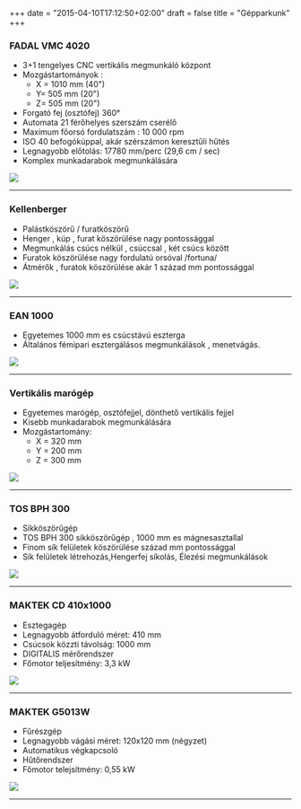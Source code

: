 +++
date = "2015-04-10T17:12:50+02:00"
draft = false
title = "Gépparkunk"
+++
<div class="flexbox">
	<div class="col-md-8">
		<h3>FADAL VMC 4020</h3>
		<ul>
			<li>3+1 tengelyes CNC vertikális megmunkáló központ</li> 
			<li>Mozgástartományok :
				<ul>
					<li>X = 1010 mm (40")</li> 
					<li>Y= 505 mm (20")</li> 
					<li>Z= 505 mm (20")</li> 
				</ul>
			</li>	
			<li>Forgató fej (osztófej) 360°</li>
			<li>Automata 21 férőhelyes szerszám cserélő</li>
			<li>Maximum főorsó fordulatszám : 10 000 rpm</li>
			<li>ISO 40 befogókúppal, akár szérszámon keresztűli hűtés</li>
			<li>Legnagyobb előtolás: 17780 mm/perc (29,6 cm / sec)</li>
			<li>Komplex munkadarabok megmunkálására</li>
		</ul>
	</div>
	<div class="col-md-4">
		<img class="img-responsive" src="/img/equipment/fadal.jpg">
	</div>
</div>	
<hr>
<div class="flexbox">
	<div class="col-md-8">
		<h3>Kellenberger</h3>
		<ul>
			<li>Palástköszörű / furatköszörű</li>
			<li>Henger , kúp , furat köszörülése nagy pontossággal</li>
			<li>Megmunkálás csúcs nélkül , csúccsal , két csúcs között</li>
			<li>Furatok köszörülése nagy fordulatú orsóval /fortuna/</li>
			<li>Átmérők , furatok köszörülése akár 1 század mm pontossággal</li>
		</ul>
	</div>
	<div class="col-md-4">	
		<img class="img-responsive" src="/img/equipment/kellenberger.jpg">
	</div>
</div>	
<hr>
<div class="flexbox">
	<div class="col-md-8">
		<h3>EAN 1000</h3>
		<ul>
		<li>Egyetemes 1000 mm es csúcstávú eszterga</li>
		<li>Általános fémipari esztergálásos megmunkálások , menetvágás.</li>
		</ul>
	</div>
	<div class="col-md-4">	
		<img class="img-responsive" src="/img/equipment/ean.jpg">
	</div>
</div>	
<hr>
<div class="flexbox">
	<div class="col-md-8">
		<h3>Vertikális marógép</h3>
		<ul> 
			<li>Egyetemes marógép, osztófejjel, dönthető vertikális fejjel</li>
			<li>Kisebb munkadarabok megmunkálására</li>
			<li>Mozgástartomány:
				<ul>
					<li>X = 320 mm</li>
					<li>Y = 200 mm</li>
					<li>Z = 300 mm</li>
				</ul>
			</li>
		</ul>  	
	</div>
	<div class="col-md-4">		
		<img class="img-responsive" src="/img/equipment/mar.jpg">
	</div>
</div>	
<hr>
<div class="flexbox">
	<div class="col-md-8">
		<h3>TOS BPH 300</h3> 
		<ul>
		<li>Síkköszörűgép</li>
			<li>TOS BPH 300 sikköszörűgép , 1000 mm es mágnesasztallal</li>
			<li>Finom sík felületek köszörülése század mm pontossággal</li>
			<li>Sík felületek létrehozás,Hengerfej síkolás, Élezési megmunkálások</li>
		</ul>	
	</div>
	<div class="col-md-4">	
		<img class="img-responsive" src="/img/equipment/tos.jpg">
	</div>
</div>	
<hr>
<div class="flexbox">
	<div class="col-md-8">
		<h3>MAKTEK CD 410x1000</h3> 
		<ul>
			<li>Esztegagép</li>
			<li>Legnagyobb átforduló méret: 410 mm</li>
			<li>Csúcsok közzti távolság: 1000 mm</li>
			<li>DIGITALIS mérőrendszer</li>
			<li>Főmotor teljesítmény: 3,3 kW</li>
		</ul>	
	</div>
	<div class="col-md-4">	
		<img class="img-responsive" src="/img/equipment/maktek-cd.jpg">
	</div>
</div>	
<hr>
<div class="flexbox">
	<div class="col-md-8">
		<h3>MAKTEK G5013W</h3> 
		<ul>
			<li>Fűrészgép</li>
			<li>Legnagyobb vágási méret: 120x120 mm (négyzet)</li>
			<li>Automatikus végkapcsoló </li>
			<li>Hűtőrendszer</li>
			<li>Főmotor telejsítmény: 0,55 kW</li>
		</ul>	
	</div>
	<div class="col-md-4">	
		<img class="img-responsive" src="/img/equipment/maktek-g.jpg">
	</div>
</div>	
<hr>

